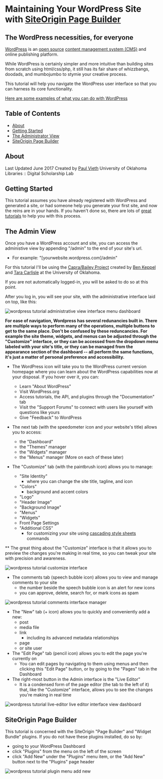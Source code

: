 # Maintaining Your WordPress Site with [SiteOrigin Page Builder](https://siteorigin.com/page-builder/)
## The WordPress necessities, for everyone

[WordPress](https://wordpress.org/) is an [open source](https://en.wikipedia.org/wiki/Open-source_model) [content management system (CMS)](https://en.wikipedia.org/wiki/Content_management_system) and online publishing platform.

While WordPress is certainly simpler and more intuitive than building sites from scratch using html/css/php, it still has its fair share of whizzbangs, doodads, and mumbojumbo to stymie your creative process.

This tutorial will help you navigate the WordPress user interface so that you can harness its core functionality.

[Here are some examples of what you can do with WordPress](https://wordpress.org/showcase/)

## Table of Contents

* [About](#about)
* [Getting Started](#getting-started)
* [The Administrator View](#the-admin-view)
* [SiteOrigin Page Builder](#siteorigin-page-builder)

## About

Last Updated June 2017
Created by [Paul Vieth](http://paulkelleyvieth.org)
University of Oklahoma Libraries :: Digital Scholarship Lab

## Getting Started

This tutorial assumes you have already registered with WordPress and generated a site, or had someone help you generate your first site, and now the reins are in your hands. If you haven't done so, there are lots of [great tutorials](https://www.siteground.com/tutorials/wordpress/wordpress-installation.htm) to help you with this process.

## The Admin View

Once you have a WordPress account and site, you can access the administive view by appending "/admin" to the end of your site's url.
* For example: "[yourwebsite.wordpress.com]/admin"

For this tutorial I'll be using the [Capra/Bailey Project](http://caprabaileyproject.oucreate.com) created by [Ben Keppel](http://history.ou.edu/ben-keppel) and [Tara Carlisle](https://libraries.ou.edu/users/tara-carlisle) at the University of Oklahoma. 

If you are not automatically logged-in, you will be asked to do so at this point.

After you log in, you will see your site, with the administrative interface laid on top, like this:

![wordpress tutorial administrative view interface menu dashboard](/images/wordpress01.png)

**For ease of navigation, Wordpress has several redunancies built in. There are multiple ways to perform many of the operations, multiple buttons to get to the same place. Don't be confused by these reduncancies. For example the site theme, widgets, and menus can be adjusted through the "Customize" interface, or they can be accessed from the dropdown menu labeled with your site's title, or they can be managed from the appearance section of the dashboard -- all perform the same functions, it's just a matter of personal preference and accessibility.**

* The WordPress icon will take you to the WordPress current version homepage where you can learn about the WordPress capabilities now at your disposal. If you hover over it, you can:
  * Learn "About WordPress"
  * Visit WordPress.org
  * Access tutorials, the API, and plugins through the "Documentation" tab
  * Visit the "Support Forums" to connect with users like yourself with questions like yours
  * Give "Feedback" to WordPress
  
* The next tab (with the speedometer icon and your website's title) allows you to access:
  * the "Dashboard"
  * the "Themes" manager
  * the "Widgets" manager
  * the "Menus" manager
(More on each of these later)

* The "Customize" tab (with the paintbrush icon) allows you to manage:
  * "Site Identity"
    * where you can change the site title, tagline, and icon
  * "Colors"
    * background and accent colors
  * "Logo"
  * "Header Image"
  * "Background Image"
  * "Menus"
  * "Widgets"
  * Front Page Settings
  * "Additional CSS"
    * for customizing your site using [cascading style sheets](https://en.wikipedia.org/wiki/Cascading_Style_Sheets) commands

** The great thing about the "Customize" interface is that it allows you to preview the changes you're making in real time, so you can tweak your site with precision and awareness.

![wordpress tutorial customize interface](/images/wordpress02.PNG)

* The comments tab (speech bubble icon) allows you to view and manage comments to your site
  * the number beside the speech bubble icon is an alert for new icons
  * you can approve, delete, search for, or mark icons as spam

![wordpress tutorial comments interface manager](/images/wordpress03.PNG)

* The "New" tab (+ icon) allows you to quickly and conveniently add a new:
  * post
  * media file
  * link
    * including its advanced metadata relationships
  * page
  * or site user
* The "Edit Page" tab (pencil icon) allows you to edit the page you're currently on
  * You can edit pages by navigating to them using menus and then clicking this "Edit Page" button, or by going to the "Pages" tab in the Dashboard
* The right-most button in the Admin interface is the "Live Editor"
  * It is a condensed form of the page editor (the tab to the left of it) that, like the "Customize" interface, allows you to see the changes you're making in real time
  
![wordpress tutorial live-editor live editor interface view dashboard](/images/wordpress04.PNG)

## SiteOrigin Page Builder

This tutorial is concerned with the SiteOrigin "Page Builder" and "Widget Bundle" plugins. If you do not have these plugins installed, do so by:

* going to your WordPress Dashboard
* click "Plugins" from the menu on the left of the screen
* click "Add New" under the "Plugins" menu item, or the "Add New" button next to the "Plugins" page header

![wordpress tutorial plugin menu add new](/images/wordpress05.PNG)






  
  
  
  
  
  
  
  
